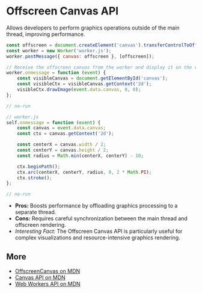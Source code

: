 # Offscreen Canvas API

Allows developers to perform graphics operations outside of the main thread, improving performance.

```javascript
const offscreen = document.createElement('canvas').transferControlToOffscreen();
const worker = new Worker('worker.js');
worker.postMessage({ canvas: offscreen }, [offscreen]);

// Receive the offscreen canvas from the worker and display it on the visible canvas
worker.onmessage = function (event) {
    const visibleCanvas = document.getElementById('canvas');
    const visibleCtx = visibleCanvas.getContext('2d');
    visibleCtx.drawImage(event.data.canvas, 0, 0);
};

// no-run
```

```javascript
// worker.js
self.onmessage = function (event) {
    const canvas = event.data.canvas;
    const ctx = canvas.getContext('2d');

    const centerX = canvas.width / 2;
    const centerY = canvas.height / 2;
    const radius = Math.min(centerX, centerY) - 10;

    ctx.beginPath();
    ctx.arc(centerX, centerY, radius, 0, 2 * Math.PI);
    ctx.stroke();
};

// no-run
```

-   **Pros:** Boosts performance by offloading graphics processing to a separate thread.
-   **Cons:** Requires careful synchronization between the main thread and offscreen rendering.
-   _Interesting Fact:_ The Offscreen Canvas API is particularly useful for complex visualizations and resource-intensive graphics rendering.

## More

-   [OffscreenCanvas on MDN](https://developer.mozilla.org/en-US/docs/Web/API/OffscreenCanvas)
-   [Canvas API on MDN](https://developer.mozilla.org/en-US/docs/Web/API/Canvas_API)
-   [Web Workers API on MDN](https://developer.mozilla.org/en-US/docs/Web/API/Web_Workers_API)
